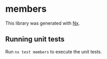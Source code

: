 # members

This library was generated with [Nx](https://nx.dev).

## Running unit tests

Run `nx test members` to execute the unit tests.
